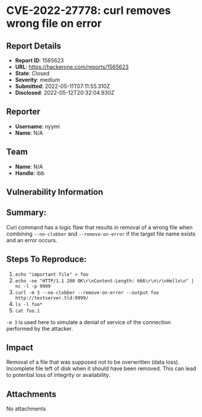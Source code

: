 # CVE-2022-27778: curl removes wrong file on error

## Report Details
- **Report ID**: 1565623
- **URL**: https://hackerone.com/reports/1565623
- **State**: Closed
- **Severity**: medium
- **Submitted**: 2022-05-11T07:11:55.310Z
- **Disclosed**: 2022-05-12T20:32:04.930Z

## Reporter
- **Username**: nyymi
- **Name**: N/A

## Team
- **Name**: N/A
- **Handle**: ibb

## Vulnerability Information
## Summary:
Curl command has a logic flaw that results in removal of a wrong file when combining  `--no-clobber` and `--remove-on-error` if the target file name exists and an error occurs.

## Steps To Reproduce:
  1. `echo "important file" > foo`
  2. `echo -ne "HTTP/1.1 200 OK\r\nContent-Length: 666\r\n\r\nHello\n" | nc -l -p 9999`
  3. `curl -m 3 --no-clobber --remove-on-error --output foo http://testserver.tld:9999/`
  4. `ls -l foo*`
  5. `cat foo.1`

`-m 3` is used here to simulate a denial of service of the connection performed by the attacker.

## Impact

Removal of a file that was supposed not to be overwritten (data loss). Incomplete file left of disk when it should have been removed. This can lead to potential loss of integrity or availability.

## Attachments
No attachments
